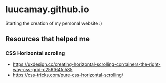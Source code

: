 # luucamay.github.io

Starting the creation of my personal website :)

## Resources that helped me

### CSS Horizontal scroling

- https://uxdesign.cc/creating-horizontal-scrolling-containers-the-right-way-css-grid-c256f64fc585
- https://css-tricks.com/pure-css-horizontal-scrolling/
